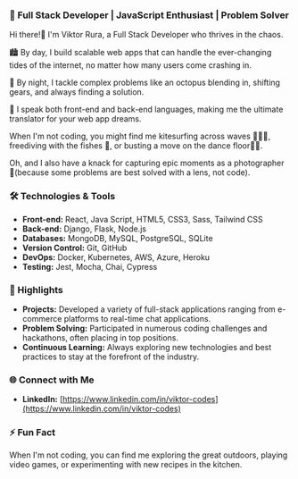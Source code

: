 ### 🚀 Full Stack Developer | JavaScript Enthusiast | Problem Solver

Hi there!🖖 I'm Viktor Rura, a Full Stack Developer who thrives in the chaos.

🏙️ By day, I build scalable web apps that can handle the ever-changing tides of the internet, no matter how many users come crashing in.

🌃 By night, I tackle complex problems like an octopus blending in, shifting gears, and always finding a solution.

📢 I speak both front-end and back-end languages, making me the ultimate translator for your web app dreams.

When I'm not coding, you might find me kitesurfing across waves 🏄🏻‍♂️, freediving with the fishes 🐡, or busting a move on the dance floor🕺🏻.

Oh, and I also have a knack for capturing epic moments as a photographer 📸(because some problems are best solved with a lens, not code).


### 🛠️ Technologies & Tools
- **Front-end:** React, Java Script, HTML5, CSS3, Sass, Tailwind CSS
- **Back-end:** Django, Flask, Node.js
- **Databases:** MongoDB, MySQL, PostgreSQL, SQLite
- **Version Control:** Git, GitHub
- **DevOps:** Docker, Kubernetes, AWS, Azure, Heroku
- **Testing:** Jest, Mocha, Chai, Cypress

### 🌟 Highlights
- **Projects:** Developed a variety of full-stack applications ranging from e-commerce platforms to real-time chat applications.
- **Problem Solving:** Participated in numerous coding challenges and hackathons, often placing in top positions.
- **Continuous Learning:** Always exploring new technologies and best practices to stay at the forefront of the industry.

### 🌐 Connect with Me
- **LinkedIn:** [https://www.linkedin.com/in/viktor-codes](https://www.linkedin.com/in/viktor-codes)

### ⚡ Fun Fact
When I'm not coding, you can find me exploring the great outdoors, playing video games, or experimenting with new recipes in the kitchen.
